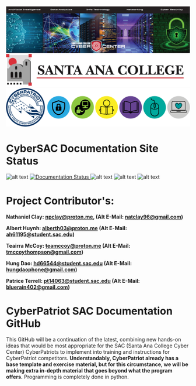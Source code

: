 ![Banner](https://raw.githubusercontent.com/natt96z/cybersac/main/docs/img/SACCyberCenter.PNG)
![Banner](https://github.com/natt96z/cybersac/blob/main/docs/logos/Reasearch_1.jpg) 
![Banner](https://github.com/natt96z/cybersac/blob/main/docs/logos/2023CPalllasasacogos.png)


**CyberSAC Documentation Site Status**
===================================
![alt text](https://img.shields.io/badge/Status-Active-red)
<a href='https://cybersac.readthedocs.io/en/latest/?badge=latest'>
    <img src='https://readthedocs.org/projects/cybersac/badge/?version=latest' alt='Documentation Status' />
</a>
![alt text](https://img.shields.io/badge/Theme-Lumache-yellow)
![alt text](https://img.shields.io/badge/Engine-Sphinx-blueviolet)
![alt text](https://img.shields.io/badge/PDF-Unavaliable%20-blue)


**Project Contributor's:**
======================================
__Nathaniel Clay: npclay@proton.me, (Alt E-Mail: natclay96@gmail.com)__

__Albert Huynh: alberth03@proton.me (Alt E-Mail: ah61195@student.sac.edu)__

__Teairra McCoy: teamccoy@proton.me (Alt E-Mail: tmccoythompson@gmail.com)__

__Hung Dao: hd66544@student.sac.edu (Alt E-Mail: hungdaophone@gmail.com)__

__Patrice Terrell: pt14063@student.sac.edu (Alt E-Mail: bluerain402@gmail.com)__

CyberPatriot SAC Documentation GitHub
=======================================
This GitHub will be a continuation of the latest, combining new hands-on ideas that would be most appropriate for the SAC (Santa Ana College Cyber Center) CyberPatriots to implement into training and instructions for CyberPatriot competitors. **Understandably, CyberPatriot already has a base template and exercise material, but for this circumstance, we will be making extra in-depth material that goes beyond what the program offers.** Programming is completely done in python.

